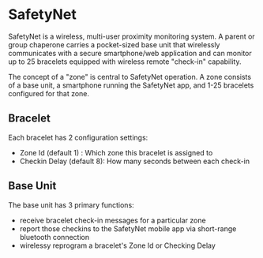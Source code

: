 SafetyNet
==============
SafetyNet is a wireless, multi-user proximity monitoring system. A parent or group chaperone carries a pocket-sized base unit that wirelessly communicates with a secure smartphone/web application and can monitor up to 25 bracelets equipped with wireless remote "check-in" capability.

The concept of a "zone" is central to SafetyNet operation.  A zone consists of a base unit, a smartphone running the SafetyNet app, and 1-25 bracelets configured for that zone.

Bracelet
--------

Each bracelet has 2 configuration settings:  

- Zone Id (default 1) : Which zone this bracelet is assigned to
- Checkin Delay (default 8):  How many seconds between each check-in


Base Unit
---------
The base unit has 3 primary functions:

- receive bracelet check-in messages for a particular zone
- report those checkins to the SafetyNet mobile app via short-range bluetooth connection
- wirelessy reprogram a bracelet's Zone Id or Checking Delay

